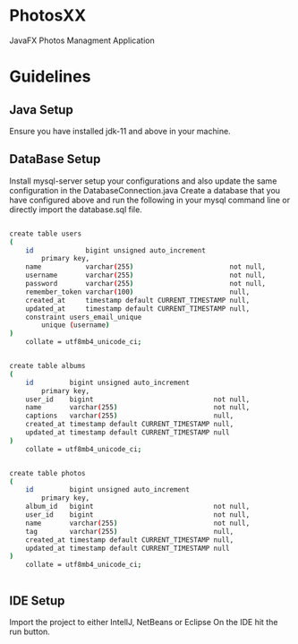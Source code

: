 # PhotosXX
JavaFX Photos Managment Application


# Guidelines
## Java Setup
Ensure you have installed jdk-11 and above in your machine.

## DataBase Setup
Install mysql-server setup your configurations and also update the same configuration in the DatabaseConnection.java
Create a database that you have configured above and run the following in your mysql command line or directly import the database.sql file.
```bash

create table users
(
    id             bigint unsigned auto_increment
        primary key,
    name           varchar(255)                        not null,
    username       varchar(255)                        not null,
    password       varchar(255)                        not null,
    remember_token varchar(100)                        null,
    created_at     timestamp default CURRENT_TIMESTAMP null,
    updated_at     timestamp default CURRENT_TIMESTAMP null,
    constraint users_email_unique
        unique (username)
)
    collate = utf8mb4_unicode_ci;


create table albums
(
    id         bigint unsigned auto_increment
        primary key,
    user_id    bigint                              not null,
    name       varchar(255)                        not null,
    captions   varchar(255)                        null,
    created_at timestamp default CURRENT_TIMESTAMP null,
    updated_at timestamp default CURRENT_TIMESTAMP null
)
    collate = utf8mb4_unicode_ci;


create table photos
(
    id         bigint unsigned auto_increment
        primary key,
    album_id   bigint                              not null,
    user_id    bigint                              not null,
    name       varchar(255)                        not null,
    tag        varchar(255)                        null,
    created_at timestamp default CURRENT_TIMESTAMP null,
    updated_at timestamp default CURRENT_TIMESTAMP null
)
    collate = utf8mb4_unicode_ci;



```

## IDE Setup
Import the project to either IntellJ, NetBeans or Eclipse
On the IDE hit the run button.

